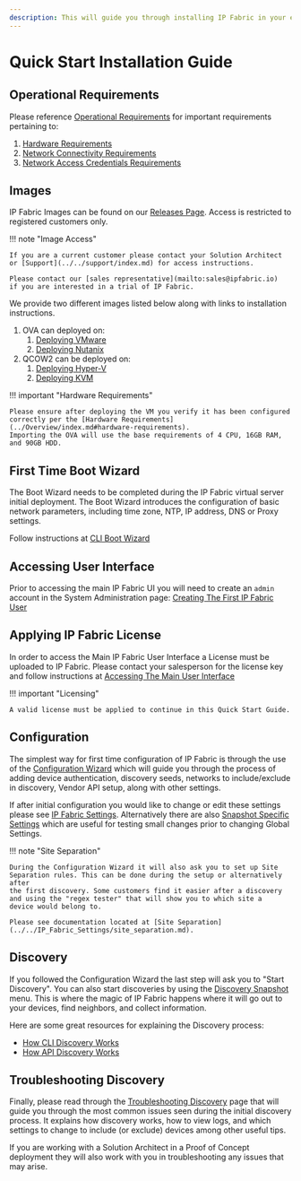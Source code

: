 ```yaml
---
description: This will guide you through installing IP Fabric in your environment
---
```


# Quick Start Installation Guide

## Operational Requirements

Please reference [Operational Requirements](../Overview/index.md#operational-requirements) for important requirements pertaining to:

1. [Hardware Requirements](../Overview/index.md#hardware-requirements)
2. [Network Connectivity Requirements](../Overview/index.md#network-connectivity-requirements)
3. [Network Access Credentials Requirements](../Overview/index.md#network-access-credentials-requirements)

## Images

IP Fabric Images can be found on our [Releases Page](https://releases.ipfabric.io/ipfabric/current/).
Access is restricted to registered customers only.

!!! note "Image Access"

    If you are a current customer please contact your Solution Architect
    or [Support](../../support/index.md) for access instructions.

    Please contact our [sales representative](mailto:sales@ipfabric.io)
    if you are interested in a trial of IP Fabric.

We provide two different images listed below along with links to installation
instructions.

1. OVA can deployed on:
   1. [Deploying VMware](01-deployment.md#deploying-on-vmware-ova-virtual-machine)
   2. [Deploying Nutanix](01-deployment.md#deploying-a-virtual-machine-to-nutanix)
2. QCOW2 can be deployed on:
   1. [Deploying Hyper-V](01-deployment.md#deploying-on-hyper-v-virtual-machine)
   2. [Deploying KVM](01-deployment.md#deploying-a-virtual-machine-on-kvm)

!!! important "Hardware Requirements"

    Please ensure after deploying the VM you verify it has been configured
    correctly per the [Hardware Requirements](../Overview/index.md#hardware-requirements).
    Importing the OVA will use the base requirements of 4 CPU, 16GB RAM,
    and 90GB HDD.

## First Time Boot Wizard

The Boot Wizard needs to be completed during the IP Fabric virtual server
initial deployment. The Boot Wizard introduces the configuration of basic
network parameters, including time zone, NTP, IP address, DNS or Proxy settings.

Follow instructions at [CLI Boot Wizard](02-boot_wizard.md)

## Accessing User Interface

Prior to accessing the main IP Fabric UI you will need to create an `admin`
account in the System Administration
page: [Creating The First IP Fabric User](03-access_ui.md#accessing-the-main-user-interface)

## Applying IP Fabric License

In order to access the Main IP Fabric User Interface a License must be uploaded
to IP Fabric. Please contact your salesperson for the license key and follow
instructions
at [Accessing The Main User Interface](03-access_ui.md#accessing-the-main-user-interface)

!!! important "Licensing"

    A valid license must be applied to continue in this Quick Start Guide.

## Configuration

The simplest way for first time configuration of IP Fabric is through the use of
the [Configuration Wizard](04-configuration_wizard.md) which will guide you
through the process of adding device authentication, discovery seeds, networks
to include/exclude in discovery, Vendor API setup, along with other settings.

If after initial configuration you would like to change or edit these settings
please see [IP Fabric Settings](../../IP_Fabric_Settings/api_tokens.md). Alternatively there
are also
[Snapshot Specific Settings](../../IP_Fabric_GUI/discovery_snapshot.md#snapshot-specific-settings)
which are useful for testing small changes prior to changing Global Settings.

!!! note "Site Separation"

    During the Configuration Wizard it will also ask you to set up Site
    Separation rules. This can be done during the setup or alternatively after
    the first discovery. Some customers find it easier after a discovery
    and using the "regex tester" that will show you to which site a
    device would belong to.

    Please see documentation located at [Site Separation](../../IP_Fabric_Settings/site_separation.md).

## Discovery

If you followed the Configuration Wizard the last step will ask you to
"Start Discovery". You can also start discoveries by using the
[Discovery Snapshot](../../IP_Fabric_GUI/discovery_snapshot.md) menu. This is
where the magic of IP Fabric happens where it will go out to your devices, find
neighbors, and collect information.

Here are some great resources for explaining the Discovery process:

- [How CLI Discovery Works](../Overview/How_Discovery_Works/CLI_discovery.md)
- [How API Discovery Works](../Overview/How_Discovery_Works/API_discovery.md)

## Troubleshooting Discovery

Finally, please read through the
[Troubleshooting Discovery](../Overview/How_Discovery_Works/troubleshooting_discovery.md)
page that will guide you through the most common issues seen during the initial
discovery process. It explains how discovery works, how to view logs, and which
settings to change to include (or exclude) devices among other useful tips.

If you are working with a Solution Architect in a Proof of Concept deployment
they will also work with you in troubleshooting any issues that may arise.
